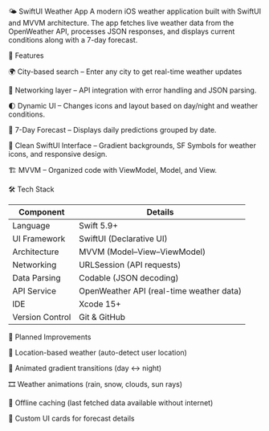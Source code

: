 🌤️ SwiftUI Weather App
A modern iOS weather application built with SwiftUI and MVVM architecture.
The app fetches live weather data from the OpenWeather API, processes JSON responses, and displays current conditions along with a 7-day forecast.

🚀 Features

🌍 City-based search – Enter any city to get real-time weather updates

📡 Networking layer – API integration with error handling and JSON parsing.

🌓 Dynamic UI – Changes icons and layout based on day/night and weather conditions.

📅 7-Day Forecast – Displays daily predictions grouped by date.

🎨 Clean SwiftUI Interface – Gradient backgrounds, SF Symbols for weather icons, and responsive design.

🏗 MVVM – Organized code with ViewModel, Model, and View.



🛠 Tech Stack

| Component          | Details                                    |
|--------------------|--------------------------------------------|
| Language           | Swift 5.9+                                 |
| UI Framework       | SwiftUI (Declarative UI)                   |
| Architecture       | MVVM (Model–View–ViewModel)                |
| Networking         | URLSession (API requests)                  |
| Data Parsing       | Codable (JSON decoding)                    |
| API Service        | OpenWeather API (real-time weather data)   |
| IDE                | Xcode 15+                                  |
| Version Control    | Git & GitHub                               |




📌 Planned Improvements

📍  Location-based weather (auto-detect user location)

🌈  Animated gradient transitions (day ↔ night)

🎞  Weather animations (rain, snow, clouds, sun rays)

💾  Offline caching (last fetched data available without internet)

📱  Custom UI cards for forecast details
